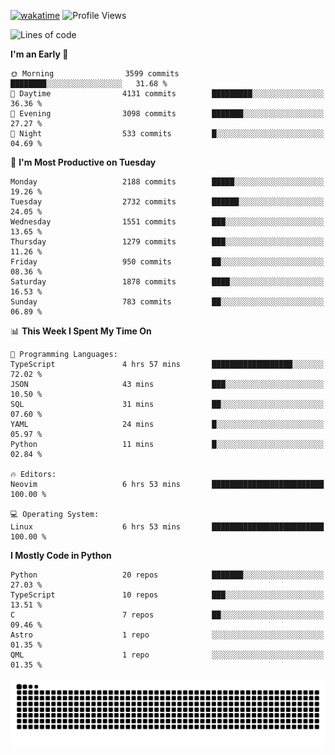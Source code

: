 [![wakatime](https://wakatime.com/badge/user/b920b284-3cde-4cd4-b72e-f7f22d050b16.svg)](https://wakatime.com/@b920b284-3cde-4cd4-b72e-f7f22d050b16)
![Profile Views](http://img.shields.io/badge/Profile%20Views-4586-blue)
<!--START_SECTION:waka-->
![Lines of code](https://img.shields.io/badge/From%20Hello%20World%20I%27ve%20Written-11.1%20million%20lines%20of%20code-blue)

**I'm an Early 🐤** 

```text
🌞 Morning                3599 commits        ████████░░░░░░░░░░░░░░░░░   31.68 % 
🌆 Daytime                4131 commits        █████████░░░░░░░░░░░░░░░░   36.36 % 
🌃 Evening                3098 commits        ███████░░░░░░░░░░░░░░░░░░   27.27 % 
🌙 Night                  533 commits         █░░░░░░░░░░░░░░░░░░░░░░░░   04.69 % 
```
📅 **I'm Most Productive on Tuesday** 

```text
Monday                   2188 commits        █████░░░░░░░░░░░░░░░░░░░░   19.26 % 
Tuesday                  2732 commits        ██████░░░░░░░░░░░░░░░░░░░   24.05 % 
Wednesday                1551 commits        ███░░░░░░░░░░░░░░░░░░░░░░   13.65 % 
Thursday                 1279 commits        ███░░░░░░░░░░░░░░░░░░░░░░   11.26 % 
Friday                   950 commits         ██░░░░░░░░░░░░░░░░░░░░░░░   08.36 % 
Saturday                 1878 commits        ████░░░░░░░░░░░░░░░░░░░░░   16.53 % 
Sunday                   783 commits         ██░░░░░░░░░░░░░░░░░░░░░░░   06.89 % 
```


📊 **This Week I Spent My Time On** 

```text
💬 Programming Languages: 
TypeScript               4 hrs 57 mins       ██████████████████░░░░░░░   72.02 % 
JSON                     43 mins             ███░░░░░░░░░░░░░░░░░░░░░░   10.50 % 
SQL                      31 mins             ██░░░░░░░░░░░░░░░░░░░░░░░   07.60 % 
YAML                     24 mins             █░░░░░░░░░░░░░░░░░░░░░░░░   05.97 % 
Python                   11 mins             █░░░░░░░░░░░░░░░░░░░░░░░░   02.84 % 

🔥 Editors: 
Neovim                   6 hrs 53 mins       █████████████████████████   100.00 % 

💻 Operating System: 
Linux                    6 hrs 53 mins       █████████████████████████   100.00 % 
```

**I Mostly Code in Python** 

```text
Python                   20 repos            ███████░░░░░░░░░░░░░░░░░░   27.03 % 
TypeScript               10 repos            ███░░░░░░░░░░░░░░░░░░░░░░   13.51 % 
C                        7 repos             ██░░░░░░░░░░░░░░░░░░░░░░░   09.46 % 
Astro                    1 repo              ░░░░░░░░░░░░░░░░░░░░░░░░░   01.35 % 
QML                      1 repo              ░░░░░░░░░░░░░░░░░░░░░░░░░   01.35 % 
```




<!--END_SECTION:waka-->
![Snake animation](https://raw.githubusercontent.com/timmypidashev/timmypidashev/main/commits.svg)
